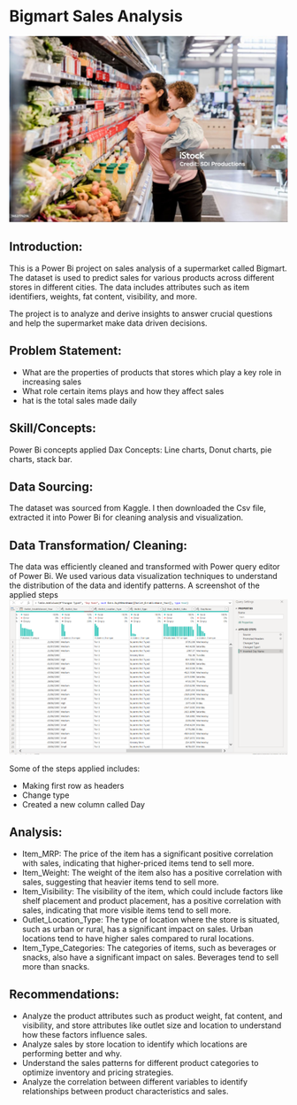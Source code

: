 # Bigmart Sales Analysis 
![](store_image.png)

## Introduction:

This is a Power Bi project on sales analysis of a supermarket called Bigmart. The dataset is used to predict sales for various products across different stores in different cities. The data includes attributes such as item identifiers, weights, fat content, visibility, and more.  

The project is to analyze and derive insights to answer crucial questions and help the supermarket make data driven decisions.

## Problem Statement:

- What are the properties of products that stores which play a key role in increasing sales
- What role certain items plays and how they affect sales
- hat is the total sales made daily

 ## Skill/Concepts:

 Power Bi concepts applied
Dax Concepts: Line charts, Donut charts, pie charts, stack bar.

## Data Sourcing:

The dataset was sourced from Kaggle. I then downloaded the Csv file, extracted it into Power Bi for cleaning analysis and visualization.

## Data Transformation/ Cleaning:

The data was efficiently cleaned and transformed with Power query editor of Power Bi. We used various data visualization techniques to understand the distribution of the data and identify patterns. A screenshot of the applied steps![](Transform_image.png)

Some of the steps applied includes:
- Making first row as headers
- Change type
- Created a new column called Day

## Analysis:

- Item_MRP: The price of the item has a significant positive correlation with sales, indicating that higher-priced items tend to sell more.
- Item_Weight: The weight of the item also has a positive correlation with sales, suggesting that heavier items tend to sell more.
- Item_Visibility: The visibility of the item, which could include factors like shelf placement and product placement, has a positive correlation with sales, indicating that more visible items tend to sell more.
- Outlet_Location_Type: The type of location where the store is situated, such as urban or rural, has a significant impact on sales. Urban locations tend to have higher sales compared to rural locations.
- Item_Type_Categories: The categories of items, such as beverages or snacks, also have a significant impact on sales. Beverages tend to sell more than snacks.

## Recommendations:

- Analyze the product attributes such as product weight, fat content, and visibility, and store attributes like outlet size and location to understand how these factors influence sales.
- Analyze sales by store location to identify which locations are performing better and why.
- Understand the sales patterns for different product categories to optimize inventory and pricing strategies.
- Analyze the correlation between different variables to identify relationships between product characteristics and sales.
